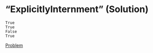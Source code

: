 # “ExplicitlyInternment” (Solution)

```
True
True
False
True
```

[Problem](./ExplicitlyInternment-P.md)